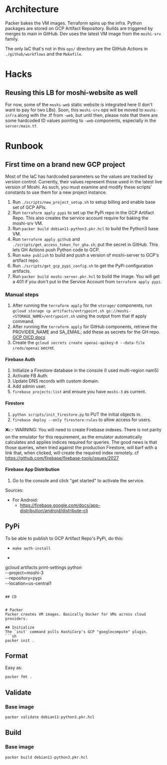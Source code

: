 # Architecture
Packer bakes the VM images.
Terraform spins up the infra.
Python packages are stored on GCP Artifact Repository.
Builds are triggered by merges to main in GitHub.
Dev uses the latest VM image from the `moshi-srv` family.

The only IaC that's not in this `ops/` directory are the GitHub Actions in `./github/workflows` and the `Makefile`.

# Hacks

## Reusing this LB for moshi-website as well
For now, some of the `moshi-web` static website is integrated here (I don't want to pay for two LBs).
Soon, this `moshi-srv` ops will be moved to `moshi-infra` along with the .tf from `-web`, but until then, please note
that there are some hardcoded ID values pointing to `-web` components, especially in the `server/main.tf`.

# Runbook

## First time on a brand new GCP project
Most of the IaC has hardcoded parameters so the values are tracked by version control. Currently, their values represent those used in the latest live version of Moshi. As such, you must examine and modify these scripts' constants to use them for a new project instance.
1. Run `./scripts/new_project_setup.sh` to setup billing and enable base set of GCP APIs.
1. Run `terraform apply pypi` to set up the PyPi repo in the GCP Artifact Repo. This also creates the service account require for baking the moshi-srv VM.
1. Run `packer build debian11-python3.pkr.hcl` to build the Python3 base VM.
1. Run `terraform apply github` and `./scripts/get_access_token_for_gha.sh`; put the secret in GitHub. This lets GH Actions push Python code to GCP.
1. Run `make publish` to build and push a version of moshi-server to GCP's artifact repo.
1. Run `./scripts/get_gcp_pypi_config.sh` to get the PyPi configuration artifacts.
1. Run `packer build moshi-server.pkr.hcl` to build the image. You will get a 401 if you don't put in the Service Account from `terraform apply pypi`.

### Manual steps
1. After running the `terraform apply` for the `storage/` components, run `gcloud storage cp artifacts/entrypoint.sh gs://moshi-<STORAGE_NAME>/entrypoint.sh` using the output from that tf apply command.
1. After running the `terraform apply` for GitHub components, retrieve the PROVIDER_NAME and SA_EMAIL; add these as secrets for the GH repo. [GCP OICD docs](https://github.com/terraform-google-modules/terraform-google-github-actions-runners/tree/master/modules/gh-oidc)
1. Create the `gcloud secrets create openai-apikey-0 --data-file creds/openai` secret.

#### Firebase Auth
1. Initialize a Firestore database in the console (I used multi-region nam5)
1. Activate FB Auth.
1. Update DNS records with custom domain.
1. Add admin user.
1. `firebase projects:list` and ensure you have `moshi-3` as current.

#### Firestore
1. `python scripts/init_firestore.py` to PUT the initial objects in.
1. `firebase deploy --only firestore:rules` to allow access for users.

❌👉 WARNING: You will need to create Firebase indexes. There is not parity on the emulator for this requirement, as the emulator automatically calculates and applies indices required for queries. The good news is that those queries, when tried against the production Firestore, will barf with a link that, when clicked, will create the required index remotely.
cf https://github.com/firebase/firebase-tools/issues/2027

#### Firebase App Distribution
1. Go to the console and click "get started" to activate the service.

Sources:
- For Android:
    - https://firebase.google.com/docs/app-distribution/android/distribute-cli


## PyPi
To be able to publish to GCP Artifact Repo's PyPi, do this:
- `make auth-install`
- ```
gcloud artifacts print-settings python \
    --project=moshi-3 \
    --repository=pypi \
    --location=us-central1
```

## CD


# Packer
Packer creates VM images. Basically Docker for VMs across cloud providers.

## Initialize
The `init` command pulls HashiCorp's GCP "googlecompute" plugin.
```sh
packer init .
```

## Format
Easy as:
```sh
packer fmt .
```

## Validate

### Base image
```sh
packer validate debian11-python3.pkr.hcl
```

## Build

### Base image
```sh
packer build debian11-python3.pkr.hcl
```
